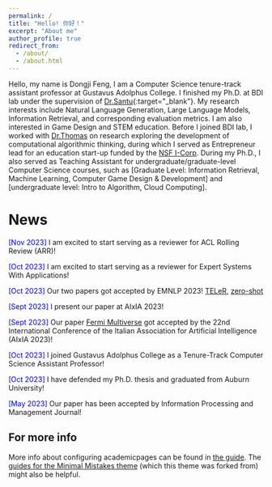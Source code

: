 ```yaml
---
permalink: /
title: "Hello! 你好！"
excerpt: "About me"
author_profile: true
redirect_from: 
  - /about/
  - /about.html
---
```


Hello, my name is Dongji Feng, I am a Computer Science tenure-track assistant professor at Gustavus Adolphus College. I finished my Ph.D. at BDI lab under the supervision of [Dr.Santu](https://karmake2.github.io/){:target="_blank"}. My research interests include Natural Language Generation, Large Language Models, Information Retrieval, and corresponding evaluation metrics. I am also interested in Game Design and STEM education. 
Before I joined BDI lab, I worked with [Dr.Thomas](https://eng.auburn.edu/directory/jnt0020) on research exploring the development of computational algorithmic thinking, during which I served as Entrepreneur lead for an education start-up funded by the [NSF I-Corp](https://new.nsf.gov/funding/initiatives/i-corps).
During my Ph.D., I also served as Teaching Assistant for undergraduate/graduate-level Computer Science courses, such as [Graduate Level: Information Retrieval, Machine Learning, Computer Game Design & Development] and [undergraduate level: Intro to Algorithm, Cloud Computing]. 




News
======
 <span style="color:blue;">[Nov 2023] </span> I am excited to start serving as a reviewer for  ACL Rolling Review (ARR)!

 <span style="color:blue;">[Oct 2023] </span> I am excited to start serving as a reviewer for Expert Systems With Applications!

 <span style="color:blue;">[Oct 2023] </span> Our two papers got accepted by EMNLP 2023! [TELeR](https://arxiv.org/abs/2305.11430), [zero-shot](https://arxiv.org/abs/2304.07382)

 <span style="color:blue;">[Sept 2023] </span> I present our paper at AIxIA 2023!

 <span style="color:blue;">[Sept 2023] </span> Our paper [Fermi Multiverse](chrome-extension://efaidnbmnnnibpcajpcglclefindmkaj/https://ceur-ws.org/Vol-3551/paper9.pdf) got accepted by the 22nd International Conference of the Italian Association for Artificial Intelligence (AIxIA 2023)!

 <span style="color:blue;">[Oct 2023] </span> I joined Gustavus Adolphus College as a Tenure-Track Computer Science Assistant Professor!

 <span style="color:blue;">[Oct 2023] </span> I have defended my Ph.D. thesis and graduated from Auburn University!

 <span style="color:blue;">[May 2023] </span> Our paper has been accepted by Information Processing and Management Journal! 


For more info
------
More info about configuring academicpages can be found in [the guide](https://academicpages.github.io/markdown/). The [guides for the Minimal Mistakes theme](https://mmistakes.github.io/minimal-mistakes/docs/configuration/) (which this theme was forked from) might also be helpful.
